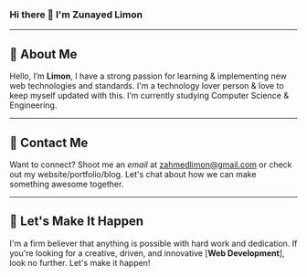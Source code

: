 ### Hi there 👋 I'm Zunayed Limon
***

## 💫 About Me
Hello, I’m **Limon**, I have a strong passion for learning & implementing new web technologies and standards. I'm a technology lover person & love to keep myself updated with this. I’m currently studying Computer Science & Engineering.
***

## 📩 Contact Me
Want to connect? Shoot me an *email* at zahmedlimon@gmail.com or check out my website/portfolio/blog. Let's chat about how we can make something awesome together.
***

## 🚀 Let's Make It Happen
I'm a firm believer that anything is possible with hard work and dedication. If you're looking for a creative, driven, and innovative [**Web Development**], look no further. Let's make it happen!
